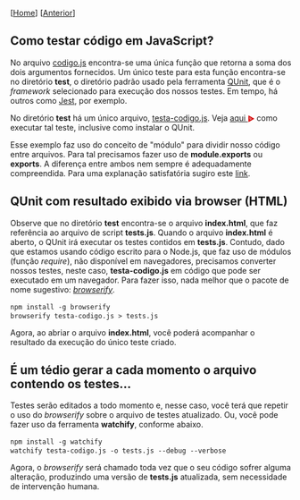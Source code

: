 \[[Home](https://github.com/kyriosdata/js)\] \[[Anterior](../segundo)\]

## Como testar código em JavaScript?

No arquivo [codigo.js](codigo.js) encontra-se uma única função 
que retorna a soma dos dois argumentos fornecidos.
Um único teste para esta função encontra-se no diretório **test**, 
o diretório padrão usado pela ferramenta [QUnit](https://qunitjs.com/), 
que é o _framework_ selecionado para execução dos nossos testes. Em tempo, há outros como [Jest](https://jestjs.io/), por exemplo.

No diretório **test** há um único arquivo, [testa-codigo.js](test/testa-codigo.js). 
Veja <a href="https://asciinema.org/a/161530"> aqui <img src="../../../images/asciinema.svg" width="12" align="center"></a> como executar tal teste, inclusive como instalar o QUnit.

Esse exemplo faz uso do conceito de "módulo" para dividir nosso código
entre arquivos. Para tal precisamos fazer uso de 
**module.exports** ou **exports**. A diferença entre ambos nem sempre
é adequadamente compreendida. Para uma explanação satisfatória 
sugiro este [link](https://medium.freecodecamp.org/node-js-module-exports-vs-exports-ec7e254d63ac). 

## QUnit com resultado exibido via browser (HTML)
Observe que no diretório **test** encontra-se o arquivo **index.html**, que 
faz referência ao arquivo de script **tests.js**. Quando o arquivo 
**index.html** é aberto, o QUnit irá executar os testes contidos em 
**tests.js**. Contudo, dado que estamos usando código escrito para 
o Node.js, que faz uso de módulos (função _require_), não disponível 
em navegadores, precisamos converter nossos testes, neste caso, 
**testa-codigo.js** em código que pode ser executado em um 
navegador. Para fazer isso, nada melhor que o pacote de nome 
sugestivo: _[browserify](http://browserify.org/)_. 

```
npm install -g browserify
browserify testa-codigo.js > tests.js
```

Agora, ao abriar o arquivo **index.html**, você poderá acompanhar 
o resultado da execução do único teste criado.

## É um tédio gerar a cada momento o arquivo contendo os testes...
Testes serão editados a todo momento e, nesse caso, você terá que repetir o
uso do _browserify_ sobre o arquivo de testes atualizado. Ou,
você pode fazer uso da ferramenta **watchify**, conforme abaixo.

```
npm install -g watchify
watchify testa-codigo.js -o tests.js --debug --verbose
```

Agora, o _browserify_ será chamado toda vez que o seu código sofrer alguma
alteração, produzindo uma versão de **tests.js** atualizada, sem necessidade
de intervenção humana. 
